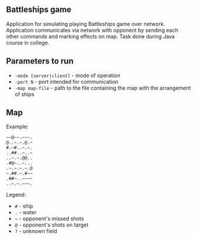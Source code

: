 ## Battleships game

Application for simulating playing Battleships game over network. Application communicates via network with opponent by sending each other commands and marking effects on map. Task done during Java course in college.

## Parameters to run

* `-mode [server|client]` - mode of operation
* `-port N` - port intended for communication
* `-map map-file` - path to the file containing the map with the arrangement of ships

## Map
Example:
```
~~@~~.~~~.
@..~.~.@.~
#.~#..~.~.
..##..~..~
..~.~.@@..
.#@~..~...
.~.~.~.~.@
~.##.~.#~~
.##~..~~~~
..~.~.~~~.
```
Legend:
* `#` - ship
* `.` - water
* `~` - opponent's missed shots
* `@` - opponent's shots on target
* `?` - unknown field
